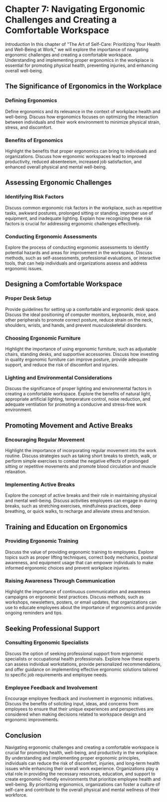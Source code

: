 Chapter 7: Navigating Ergonomic Challenges and Creating a Comfortable Workspace
===============================================================================

*Introduction* In this chapter of "The Art of Self-Care: Prioritizing Your Health and Well-Being at Work," we will explore the importance of navigating ergonomic challenges and creating a comfortable workspace. Understanding and implementing proper ergonomics in the workplace is essential for promoting physical health, preventing injuries, and enhancing overall well-being.

The Significance of Ergonomics in the Workplace
-----------------------------------------------

### Defining Ergonomics

Define ergonomics and its relevance in the context of workplace health and well-being. Discuss how ergonomics focuses on optimizing the interaction between individuals and their work environment to minimize physical strain, stress, and discomfort.

### Benefits of Ergonomics

Highlight the benefits that proper ergonomics can bring to individuals and organizations. Discuss how ergonomic workspaces lead to improved productivity, reduced absenteeism, increased job satisfaction, and enhanced overall physical and mental well-being.

Assessing Ergonomic Challenges
------------------------------

### Identifying Risk Factors

Discuss common ergonomic risk factors in the workplace, such as repetitive tasks, awkward postures, prolonged sitting or standing, improper use of equipment, and inadequate lighting. Explain how recognizing these risk factors is crucial for addressing ergonomic challenges effectively.

### Conducting Ergonomic Assessments

Explore the process of conducting ergonomic assessments to identify potential hazards and areas for improvement in the workspace. Discuss methods, such as self-assessments, professional evaluations, or interactive tools, that can help individuals and organizations assess and address ergonomic issues.

Designing a Comfortable Workspace
---------------------------------

### Proper Desk Setup

Provide guidelines for setting up a comfortable and ergonomic desk space. Discuss the ideal positioning of computer monitors, keyboards, mice, and other peripherals to promote correct posture, reduce strain on the neck, shoulders, wrists, and hands, and prevent musculoskeletal disorders.

### Choosing Ergonomic Furniture

Highlight the importance of using ergonomic furniture, such as adjustable chairs, standing desks, and supportive accessories. Discuss how investing in quality ergonomic furniture can improve posture, provide adequate support, and reduce the risk of discomfort and injuries.

### Lighting and Environmental Considerations

Discuss the significance of proper lighting and environmental factors in creating a comfortable workspace. Explore the benefits of natural light, appropriate artificial lighting, temperature control, noise reduction, and adequate ventilation for promoting a conducive and stress-free work environment.

Promoting Movement and Active Breaks
------------------------------------

### Encouraging Regular Movement

Highlight the importance of incorporating regular movement into the work routine. Discuss strategies such as taking short breaks to stretch, walk, or perform simple exercises to combat the negative effects of prolonged sitting or repetitive movements and promote blood circulation and muscle relaxation.

### Implementing Active Breaks

Explore the concept of active breaks and their role in maintaining physical and mental well-being. Discuss activities employees can engage in during breaks, such as stretching exercises, mindfulness practices, deep breathing, or quick walks, to recharge and alleviate stress and tension.

Training and Education on Ergonomics
------------------------------------

### Providing Ergonomic Training

Discuss the value of providing ergonomic training to employees. Explore topics such as proper lifting techniques, correct body mechanics, postural awareness, and equipment usage that can empower individuals to make informed ergonomic choices and prevent workplace injuries.

### Raising Awareness Through Communication

Highlight the importance of continuous communication and awareness campaigns on ergonomic best practices. Discuss methods, such as workshops, newsletters, posters, or email updates, that organizations can use to educate employees about the importance of ergonomics and provide ongoing reminders and tips.

Seeking Professional Support
----------------------------

### Consulting Ergonomic Specialists

Discuss the option of seeking professional support from ergonomic specialists or occupational health professionals. Explore how these experts can assess individual workstations, provide personalized recommendations, and offer guidance on implementing effective ergonomic solutions tailored to specific job requirements and employee needs.

### Employee Feedback and Involvement

Encourage employee feedback and involvement in ergonomic initiatives. Discuss the benefits of soliciting input, ideas, and concerns from employees to ensure that their unique experiences and perspectives are considered when making decisions related to workspace design and ergonomic improvements.

Conclusion
----------

Navigating ergonomic challenges and creating a comfortable workspace is crucial for promoting health, well-being, and productivity in the workplace. By understanding and implementing proper ergonomic principles, individuals can reduce the risk of discomfort, injuries, and long-term health issues while enhancing their overall work experience. Organizations play a vital role in providing the necessary resources, education, and support to create ergonomic-friendly environments that prioritize employee health and well-being. By prioritizing ergonomics, organizations can foster a culture of self-care and contribute to the overall physical and mental wellness of their workforce.
